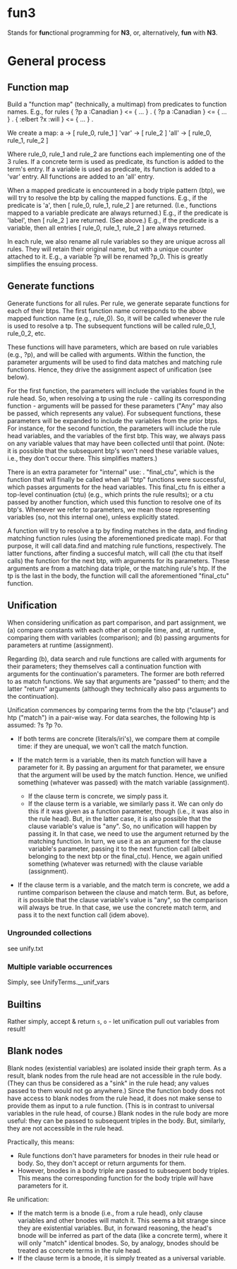 # fun3
Stands for **fun**ctional programming for **N3**, or, alternatively, **fun** with **N3**.

# General process

## Function map
Build a "function map" (technically, a multimap) from predicates to function names. E.g., for rules
{ ?p a :Canadian } <= { ... } .
{ ?p a :Canadian } <= { ... } .
{ :elbert ?x :will } <= { ... } .

We create a map:
    a -> [ rule_0, rule_1 ]
    'var' -> [ rule_2 ]
    'all' -> [ rule_0, rule_1, rule_2 ]

Where rule_0, rule_1 and rule_2 are functions each implementing one of the 3 rules.
If a concrete term is used as predicate, its function is added to the term's entry.
If a variable is used as predicate, its function is added to a 'var' entry.
All functions are added to an 'all' entry.

When a mapped predicate is encountered in a body triple pattern (btp), we will try to resolve the btp by calling the mapped functions.
E.g., if the predicate is 'a', then [ rule_0, rule_1, rule_2 ] are returned. (I.e., functions mapped to a variable predicate are always returned.)
E.g., if the predicate is 'label', then [ rule_2 ] are returned. (See above.)
E.g., if the predicate is a variable, then all entries [ rule_0, rule_1, rule_2 ] are always returned.

In each rule, we also rename all rule variables so they are unique across all rules. They will retain their original name, but with a unique counter attached to it. E.g., a variable ?p will be renamed ?p_0. This is greatly simplifies the ensuing process.

## Generate functions
Generate functions for all rules.
Per rule, we generate separate functions for each of their btps.
The first function name corresponds to the above mapped function name (e.g., rule_0). So, it will be called whenever the rule is used to resolve a tp.
The subsequent functions will be called rule_0_1, rule_0_2, etc.

These functions will have parameters, which are based on rule variables (e.g., ?p), and will be called with arguments.
Within the function, the parameter arguments will be used to find data matches and matching rule functions.
Hence, they drive the assignment aspect of unification (see below).

For the first function, the parameters will include the variables found in the rule head. So, when resolving a tp using the rule - calling its corresponding function - arguments will be passed for these parameters ("Any" may also be passed, which represents any value).
For subsequent functions, these parameters will be expanded to include the variables from the prior btps. For instance, for the second function, the parameters will include the rule head variables, and the variables of the first btp. This way, we always pass on any variable values that may have been collected until that point. (Note: it is possible that the subsequent btp's won't need these variable values, i.e., they don't occur there. This simplifies matters.)

There is an extra parameter for "internal" use:
. "final_ctu", which is the function that will finally be called when all "btp" functions were successful, which passes arguments for the head variables. This final_ctu fn is either a top-level continuation (ctu) (e.g., which prints the rule results); or a ctu passed by another function, which used this function to resolve one of its btp's.
Whenever we refer to parameters, we mean those representing variables (so, not this internal one), unless explicitly stated.

A function will try to resolve a tp by finding matches in the data, and finding matching function rules (using the aforementioned predicate map).
For that purpose, it will call data.find and matching rule functions, respectively.
The latter functions, after finding a succesful match, will call (the ctu that itself calls) the function for the next btp, with arguments for its parameters.
These arguments are from a matching data triple, or the matching rule's htp.
If the tp is the last in the body, the function will call the aforementioned "final_ctu" function.

## Unification

When considering unification as part comparison, and part assignment, we (a) compare constants with each other at compile time, and, at runtime, comparing them with variables (comparison); and (b) passing arguments for parameters at runtime (assignment).

Regarding (b), data search and rule functions are called with arguments for their parameters; they themselves call a continuation function with arguments for the continuation's parameters.
The former are both referred to as match functions. We say that arguments are "passed" to them; and the latter "return" arguments (although they technically also pass arguments to the continuation).

Unification commences by comparing terms from the the btp ("clause") and htp ("match") in a pair-wise way.
For data searches, the following htp is assumed: ?s ?p ?o.

- If both terms are concrete (literals/iri's), we compare them at compile time: if they are unequal, we won't call the match function.  

- If the match term is a variable, then its match function will have a parameter for it.
By passing an argument for that parameter, we ensure that the argument will be used by the match function.
Hence, we unified something (whatever was passed) with the match variable (assignment).

    - If the clause term is concrete, we simply pass it.
    - If the clause term is a variable, we similarly pass it. We can only do this if it was given as a function parameter, though (i.e., it was also in the rule head).
But, in the latter case, it is also possible that the clause variable's value is "any". So, no unification will happen by passing it.
In that case, we need to use the argument returned by the matching function. 
In turn, we use it as an argument for the clause variable's parameter, passing it to the next function call (albeit belonging to the next btp or the final_ctu).
Hence, we again unified something (whatever was returned) with the clause variable (assignment).

- If the clause term is a variable, and the match term is concrete, we add a runtime comparison between the clause and match term.
But, as before, it is possible that the clause variable's value is "any", so the comparison will always be true.
In that case, we use the concrete match term, and pass it to the next function call (idem above).

### Ungrounded collections
see unify.txt

### Multiple variable occurrences
Simply, see UnifyTerms.__unif_vars

## Builtins
Rather simply, accept & return `s`, `o` - let unification pull out variables from result!

## Blank nodes
Blank nodes (existential variables) are isolated inside their graph term. As a result, blank nodes from the rule head are not accessible in the rule body. 
(They can thus be considered as a "sink" in the rule head; any values passed to them would not go anywhere.)
Since the function body does not have access to blank nodes from the rule head, it does not make sense to provide them as input to a rule function.
(This is in contrast to universal variables in the rule head, of course.)
Blank nodes in the rule body are more useful: they can be passed to subsequent triples in the body. 
But, similarly, they are not accessible in the rule head.

Practically, this means:
- Rule functions don't have parameters for bnodes in their rule head or body. So, they don't accept or return arguments for them.
- However, bnodes in a body triple are passed to subsequent body triples. This means the corresponding function for the body triple _will_ have parameters for it.

Re unification:
- If the match term is a bnode (i.e., from a rule head), only clause variables and other bnodes will match it.
This seems a bit strange since they are existential variables.
But, in forward reasoning, the head's bnode will be inferred as part of the data (like a concrete term), where it will only "match" identical bnodes.
So, by analogy, bnodes should be treated as concrete terms in the rule head.
- If the clause term is a bnode, it is simply treated as a universal variable.
